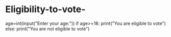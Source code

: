 # Eligibility-to-vote-
age=int(input("Enter your age:"))
if age>=18:
   print("You are eligible to vote")
else:
   print("You are not eligible to vote")
